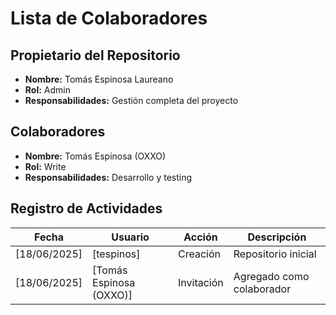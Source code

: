 # Lista de Colaboradores
## Propietario del Repositorio
- **Nombre:** Tomás Espinosa Laureano
- **Rol:** Admin
- **Responsabilidades:** Gestión completa del proyecto
## Colaboradores
- **Nombre:** Tomás Espinosa (OXXO)
- **Rol:** Write
- **Responsabilidades:** Desarrollo y testing
## Registro de Actividades
| Fecha | Usuario | Acción | Descripción |
|-------|---------|--------|-------------|
| [18/06/2025] | [tespinos] | Creación | Repositorio inicial |
| [18/06/2025] | [Tomás Espinosa (OXXO)] | Invitación | Agregado como colaborador |
